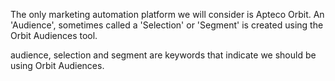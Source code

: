The only marketing automation platform we will consider is Apteco Orbit.
An 'Audience', sometimes called a 'Selection' or 'Segment' is created using the Orbit Audiences tool.

audience, selection and segment are keywords that indicate we should be using Orbit Audiences.
